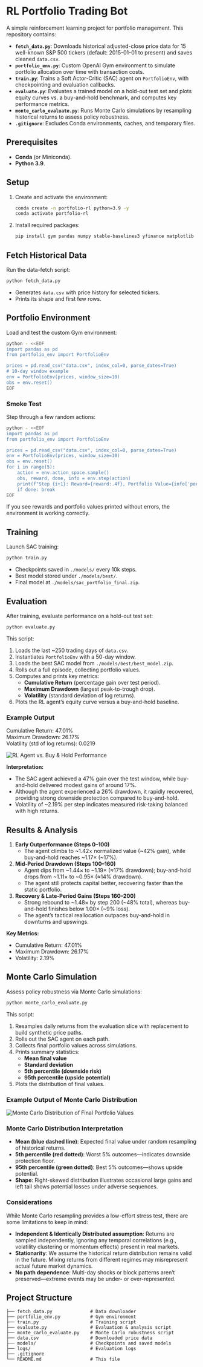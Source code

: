 # RL Portfolio Trading Bot

A simple reinforcement learning project for portfolio management. This repository contains:

- **`fetch_data.py`**: Downloads historical adjusted-close price data for 15 well-known S&P 500 tickers (default: 2015-01-01 to present) and saves cleaned `data.csv`.
- **`portfolio_env.py`**: Custom OpenAI Gym environment to simulate portfolio allocation over time with transaction costs.
- **`train.py`**: Trains a Soft Actor-Critic (SAC) agent on `PortfolioEnv`, with checkpointing and evaluation callbacks.
- **`evaluate.py`**: Evaluates a trained model on a hold-out test set and plots equity curves vs. a buy-and-hold benchmark, and computes key performance metrics.
- **`monte_carlo_evaluate.py`**: Runs Monte Carlo simulations by resampling historical returns to assess policy robustness.
- **`.gitignore`**: Excludes Conda environments, caches, and temporary files.

## Prerequisites

- **Conda** (or Miniconda).
- **Python 3.9**.

## Setup

1. Create and activate the environment:
   ```bash
   conda create -n portfolio-rl python=3.9 -y
   conda activate portfolio-rl
   ```
2. Install required packages:
   ```bash
   pip install gym pandas numpy stable-baselines3 yfinance matplotlib shimmy
   ```

## Fetch Historical Data

Run the data-fetch script:

```bash
python fetch_data.py
```

- Generates `data.csv` with price history for selected tickers.
- Prints its shape and first few rows.

## Portfolio Environment

Load and test the custom Gym environment:

```bash
python - <<EOF
import pandas as pd
from portfolio_env import PortfolioEnv

prices = pd.read_csv("data.csv", index_col=0, parse_dates=True)
# 10-day window example
env = PortfolioEnv(prices, window_size=10)
obs = env.reset()
EOF
```

### Smoke Test

Step through a few random actions:

```bash
python - <<EOF
import pandas as pd
from portfolio_env import PortfolioEnv

prices = pd.read_csv("data.csv", index_col=0, parse_dates=True)
env = PortfolioEnv(prices, window_size=10)
obs = env.reset()
for i in range(5):
    action = env.action_space.sample()
    obs, reward, done, info = env.step(action)
    print(f"Step {i+1}: Reward={reward:.4f}, Portfolio Value={info['portfolio_value']:.4f}")
    if done: break
EOF
```

If you see rewards and portfolio values printed without errors, the environment is working correctly.

## Training

Launch SAC training:

```bash
python train.py
```

- Checkpoints saved in `./models/` every 10k steps.
- Best model stored under `./models/best/`.
- Final model at `./models/sac_portfolio_final.zip`.

## Evaluation

After training, evaluate performance on a hold-out test set:

```bash
python evaluate.py
```

This script:
1. Loads the last ~250 trading days of `data.csv`.
2. Instantiates `PortfolioEnv` with a 50-day window.
3. Loads the best SAC model from `./models/best/best_model.zip`.
4. Rolls out a full episode, collecting portfolio values.
5. Computes and prints key metrics:
   - **Cumulative Return** (percentage gain over test period).
   - **Maximum Drawdown** (largest peak-to-trough drop).
   - **Volatility** (standard deviation of log returns).
6. Plots the RL agent’s equity curve versus a buy-and-hold baseline.

### Example Output

Cumulative Return: 47.01%  
Maximum Drawdown: 26.17%  
Volatility (std of log returns): 0.0219

![RL Agent vs. Buy & Hold Performance](rl_agent_vs_buy_hold.png)

**Interpretation:**
- The SAC agent achieved a 47% gain over the test window, while buy-and-hold delivered modest gains of around 17%.
- Although the agent experienced a 26% drawdown, it rapidly recovered, providing strong downside protection compared to buy-and-hold.
- Volatility of ~2.19% per step indicates measured risk-taking balanced with high returns.

## Results & Analysis

1. **Early Outperformance (Steps 0–100)**  
   - The agent climbs to ~1.42× normalized value (~42% gain), while buy-and-hold reaches ~1.17× (~17%).
2. **Mid‑Period Drawdown (Steps 100–160)**  
   - Agent dips from ~1.44× to ~1.19× (≈17% drawdown); buy-and-hold drops from ~1.11× to ~0.95× (≈14% drawdown).  
   - The agent still protects capital better, recovering faster than the static portfolio.
3. **Recovery & Late‑Period Gains (Steps 160–200)**  
   - Strong rebound to ~1.48× by step 200 (~48% total), whereas buy-and-hold finishes below 1.00× (~9% loss).  
   - The agent’s tactical reallocation outpaces buy-and-hold in downturns and upswings.
  
**Key Metrics:**
- Cumulative Return: 47.01%  
- Maximum Drawdown: 26.17%  
- Volatility: 2.19%

## Monte Carlo Simulation

Assess policy robustness via Monte Carlo simulations:

```bash
python monte_carlo_evaluate.py
```

This script:
1. Resamples daily returns from the evaluation slice with replacement to build synthetic price paths.
2. Rolls out the SAC agent on each path.
3. Collects final portfolio values across simulations.
4. Prints summary statistics:
   - **Mean final value**
   - **Standard deviation**
   - **5th percentile (downside risk)**
   - **95th percentile (upside potential)**
5. Plots the distribution of final values.

### Example Output of Monte Carlo Distribution

![Monte Carlo Distribution of Final Portfolio Values](example_monte_carlo_distribution.png)

### Monte Carlo Distribution Interpretation

- **Mean (blue dashed line)**: Expected final value under random resampling of historical returns.
- **5th percentile (red dotted)**: Worst 5% outcomes—indicates downside protection floor.
- **95th percentile (green dotted)**: Best 5% outcomes—shows upside potential.
- **Shape**: Right-skewed distribution illustrates occasional large gains and left tail shows potential losses under adverse sequences.

### Considerations

While Monte Carlo resampling provides a low-effort stress test, there are some limitations to keep in mind:

- **Independent & Identically Distributed assumption**: Returns are sampled independently, ignoring any temporal correlations (e.g., volatility clustering or momentum effects) present in real markets.
- **Stationarity**: We assume the historical return distribution remains valid in the future. Mixing returns from different regimes may misrepresent actual future market dynamics.
- **No path dependence**: Multi-day shocks or block patterns aren’t preserved—extreme events may be under- or over-represented.


## Project Structure

```text
├── fetch_data.py              # Data downloader
├── portfolio_env.py           # Gym environment
├── train.py                   # Training script
├── evaluate.py                # Evaluation & analysis script
├── monte_carlo_evaluate.py    # Monte Carlo robustness script
├── data.csv                   # Downloaded price data
├── models/                    # Checkpoints and saved models
├── logs/                      # Evaluation logs
├── .gitignore
└── README.md                  # This file
```
